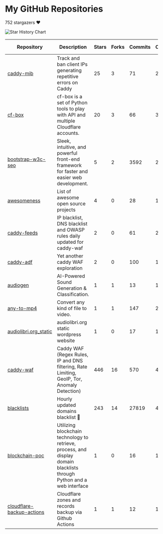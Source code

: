 # My GitHub Repositories

752 stargazers ❤️

![Star History Chart](https://api.star-history.com/svg?repos=fabriziosalmi/caddy-waf,fabriziosalmi/blacklists,fabriziosalmi/caddy-mib,fabriziosalmi/cf-box,fabriziosalmi/bootstrap-w3c-seo,fabriziosalmi/awesomeness,fabriziosalmi/caddy-feeds,fabriziosalmi/caddy-adf,fabriziosalmi/audiogen,fabriziosalmi/any-to-mp4&type=Date&theme=dark)

| Repository | Description | Stars | Forks | Commits | Contributors | Last Update | Avg. Issue Resolution |
|---|---|---|---|---|---|---|---|
| [caddy-mib](https://github.com/fabriziosalmi/caddy-mib) | Track and ban client IPs generating repetitive errors on Caddy | 25 | 3 | 71 | 2 | ![Last Update](https://img.shields.io/static/v1?label=&message=1%20weeks%20ago&color=brightgreen&style=flat-square) | ![Avg. Issue Resolution](https://img.shields.io/static/v1?label=&message=No%20Issues&color=blue&style=flat-square) |
| [cf-box](https://github.com/fabriziosalmi/cf-box) | cf-box is a set of Python tools to play with API and multiple Cloudflare accounts. | 20 | 3 | 66 | 3 | ![Last Update](https://img.shields.io/static/v1?label=&message=1%20weeks%20ago&color=brightgreen&style=flat-square) | ![Avg. Issue Resolution](https://img.shields.io/static/v1?label=&message=No%20Issues&color=blue&style=flat-square) |
| [bootstrap-w3c-seo](https://github.com/fabriziosalmi/bootstrap-w3c-seo) | Sleek, intuitive, and powerful front-end framework for faster and easier web development. | 5 | 2 | 3592 | 257 | ![Last Update](https://img.shields.io/static/v1?label=&message=1%20years%20ago&color=brightgreen&style=flat-square) | ![Avg. Issue Resolution](https://img.shields.io/static/v1?label=&message=No%20Issues&color=blue&style=flat-square) |
| [awesomeness](https://github.com/fabriziosalmi/awesomeness) | List of awesome open source projects | 4 | 0 | 28 | 1 | ![Last Update](https://img.shields.io/static/v1?label=&message=3%20weeks%20ago&color=brightgreen&style=flat-square) | ![Avg. Issue Resolution](https://img.shields.io/static/v1?label=&message=No%20Issues&color=blue&style=flat-square) |
| [caddy-feeds](https://github.com/fabriziosalmi/caddy-feeds) | IP blacklist, DNS blacklist and OWASP rules daily updated for caddy-waf | 2 | 0 | 61 | 2 | ![Last Update](https://img.shields.io/static/v1?label=&message=3%20weeks%20ago&color=brightgreen&style=flat-square) | ![Avg. Issue Resolution](https://img.shields.io/static/v1?label=&message=No%20Issues&color=blue&style=flat-square) |
| [caddy-adf](https://github.com/fabriziosalmi/caddy-adf) | Yet another caddy WAF exploration | 2 | 0 | 100 | 1 | ![Last Update](https://img.shields.io/static/v1?label=&message=3%20weeks%20ago&color=brightgreen&style=flat-square) | ![Avg. Issue Resolution](https://img.shields.io/static/v1?label=&message=No%20Issues&color=blue&style=flat-square) |
| [audiogen](https://github.com/fabriziosalmi/audiogen) | AI-Powered Sound Generation & Classification. | 1 | 1 | 13 | 1 | ![Last Update](https://img.shields.io/static/v1?label=&message=1%20weeks%20ago&color=brightgreen&style=flat-square) | ![Avg. Issue Resolution](https://img.shields.io/static/v1?label=&message=No%20Issues&color=blue&style=flat-square) |
| [any-to-mp4](https://github.com/fabriziosalmi/any-to-mp4) | Convert any kind of file to video. | 1 | 1 | 147 | 2 | ![Last Update](https://img.shields.io/static/v1?label=&message=6%20months%20ago&color=brightgreen&style=flat-square) | ![Avg. Issue Resolution](https://img.shields.io/static/v1?label=&message=No%20Issues&color=blue&style=flat-square) |
| [audiolibri.org_static](https://github.com/fabriziosalmi/audiolibri.org_static) | audiolibri.org static wordpress website | 1 | 0 | 17 | 1 | ![Last Update](https://img.shields.io/static/v1?label=&message=1%20years%20ago&color=brightgreen&style=flat-square) | ![Avg. Issue Resolution](https://img.shields.io/static/v1?label=&message=No%20Issues&color=blue&style=flat-square) |
| [caddy-waf](https://github.com/fabriziosalmi/caddy-waf) | Caddy WAF (Regex Rules, IP and DNS filtering, Rate Limiting, GeoIP, Tor, Anomaly Detection) | 446 | 16 | 570 | 4 | ![Last Update](https://img.shields.io/static/v1?label=&message=53%20minutes%20ago&color=brightgreen&style=flat-square) | ![Avg. Issue Resolution](https://img.shields.io/static/v1?label=&message=1d%2017h%2030m%202s&color=blue&style=flat-square) |
| [blacklists](https://github.com/fabriziosalmi/blacklists) | Hourly updated domains blacklist 🚫  | 243 | 14 | 27819 | 4 | ![Last Update](https://img.shields.io/static/v1?label=&message=5%20minutes%20ago&color=brightgreen&style=flat-square) | ![Avg. Issue Resolution](https://img.shields.io/static/v1?label=&message=29d%2014h%205m%2040s&color=blue&style=flat-square) |
| [blockchain-poc](https://github.com/fabriziosalmi/blockchain-poc) | Utilizing blockchain technology to retrieve, process, and display domain blacklists through Python and a web interface | 1 | 0 | 16 | 1 | ![Last Update](https://img.shields.io/static/v1?label=&message=1%20weeks%20ago&color=brightgreen&style=flat-square) | ![Avg. Issue Resolution](https://img.shields.io/static/v1?label=&message=506d%201h%2059m%2041s&color=blue&style=flat-square) |
| [cloudflare-backup-actions](https://github.com/fabriziosalmi/cloudflare-backup-actions) | Cloudflare zones and records backup via Github Actions | 1 | 1 | 12 | 1 | ![Last Update](https://img.shields.io/static/v1?label=&message=1%20weeks%20ago&color=brightgreen&style=flat-square) | ![Avg. Issue Resolution](https://img.shields.io/static/v1?label=&message=N%2FA&color=lightgrey&style=flat-square) |

